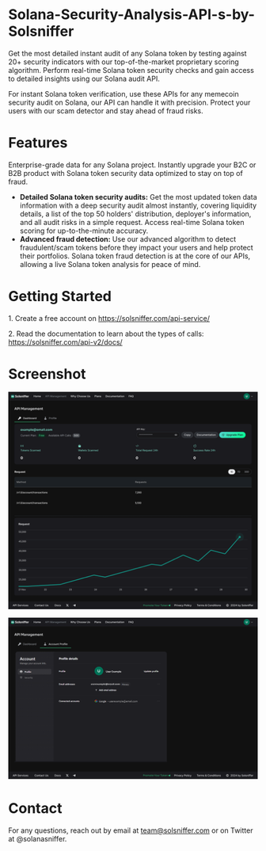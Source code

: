 # Solana-Security-Analysis-API-s-by-Solsniffer
Get the most detailed instant audit of any Solana token by testing against 20+ security indicators with our top-of-the-market proprietary scoring algorithm. Perform real-time Solana token security checks and gain access to detailed insights using our Solana audit API.

For instant Solana token verification, use these APIs for any memecoin security audit on Solana, our API can handle it with precision. Protect your users with our scam detector and stay ahead of fraud risks.


# Features

Enterprise-grade data for any Solana project. Instantly upgrade your B2C or B2B product with Solana token security data optimized to stay on top of fraud.

- **Detailed Solana token security audits:** Get the most updated token data information with a deep security audit almost instantly, covering liquidity details, a list of the top 50 holders' distribution, deployer's information, and all audit risks in a simple request. Access real-time Solana token scoring for up-to-the-minute accuracy.
- **Advanced fraud detection:** Use our advanced algorithm to detect fraudulent/scam tokens before they impact your users and help protect their portfolios. Solana token fraud detection is at the core of our APIs, allowing a live Solana token analysis for peace of mind.


# Getting Started
1\. Create a free account on https://solsniffer.com/api-service/

2\. Read the documentation to learn about the types of calls: https://solsniffer.com/api-v2/docs/


# Screenshot

![Screenshot](https://github.com/Solsniffer-com/Solana-Security-Analysis-API-s-by-Solsniffer/blob/f6199bd15bf730dcfaf569a5b298fdea6122da93/API%20Dashboard_With%20Data.png)

![Screenshot](https://github.com/Solsniffer-com/Solana-Security-Analysis-API-s-by-Solsniffer/blob/f6199bd15bf730dcfaf569a5b298fdea6122da93/API%20Dashboard_Empty.png)


# Contact

For any questions, reach out by email at team@solsniffer.com or on Twitter at @solanasniffer.
